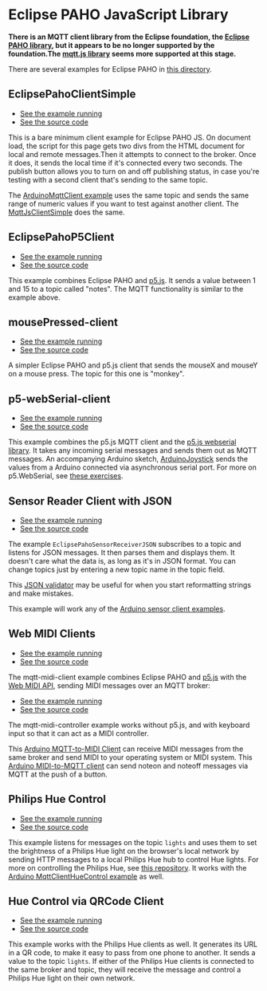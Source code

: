 # Eclipse PAHO JavaScript Library

**There is an MQTT client library from the Eclipse foundation, the [Eclipse PAHO library](https://github.com/eclipse-paho/paho.mqtt.javascript), but it appears to be no longer supported by the foundation.The [mqtt.js library](/browser-clients/mqttjs/) seems more supported at this stage.**

There are several examples for Eclipse PAHO in [this directory]({{site.codeurl}}/browser-clients/eclipse-pahojs/). 

## EclipsePahoClientSimple
* [See the example running](EclipsePahoClientSimple)
* [See the source code]({{site.codeurl}}/browser-clients/eclipse-pahojs/EclipsePahoClientSimple)

This is a bare minimum client example for Eclipse PAHO JS. On document load, the script for this page gets two divs from the HTML document for local and remote messages.Then it attempts to connect to the broker. Once it does, it sends the local time if it's connected every two seconds. The publish button allows you to turn on and off publishing status, in case you're testing with a second client that's sending to the same topic.

The [ArduinoMqttClient example]({{site.codeurl}}/arduino-clients/ArduinoMqttClient) uses the same topic and sends the same range of numeric values if you want to test against another client.  The [MqttJsClientSimple](../mqttjs/MqttJsClientSimple/) does the same. 

## EclipsePahoP5Client
* [See the example running](EclipsePahoP5Client)
* [See the source code]({{site.codeurl}}/browser-clients/eclipse-pahojs/EclipsePahoP5Client)

This example combines Eclipse PAHO and [p5.js](https://p5js.org/). It sends a value between 1 and 15 to a topic called "notes". The MQTT functionality is similar to the example above. 

## mousePressed-client

* [See the example running](mousePressed-client)
* [See the source code]({{site.codeurl}}/browser-clients/eclipse-pahojs/mousePressed-client)

A simpler Eclipse PAHO and p5.js client that sends the mouseX and mouseY on a mouse press. The topic for this one is "monkey".

## p5-webSerial-client
* [See the example running](p5-webSerial-client)
* [See the source code]({{site.codeurl}}/browser-clients/eclipse-pahojs/p5-webSerial-client)

This example combines the p5.js MQTT client and the [p5.js webserial library](https://github.com/yoonbuck/p5.WebSerial). It takes any incoming serial messages and sends them out as MQTT messages. An accompanying Arduino sketch, [ArduinoJoystick](p5-webSerial-client/ArduinoJoystick/) sends the values from a Arduino connected via asynchronous serial port. For more on p5.WebSerial, see [these exercises](https://itp.nyu.edu/physcomp/labs/#p5js_webserial_library).

## Sensor Reader Client with JSON
* [See the example running](EclipsePahoSensorReceiverJSON)
* [See the source code]({{site.codeurl}}/browser-clients/eclipse-pahojs/EclipsePahoSensorReceiverJSON)

The example `EclipsePahoSensorReceiverJSON` subscribes to a topic and listens for JSON messages. It then parses them and displays them. It doesn't care what the data is, as long as it's in JSON format. You can change topics just by entering a new topic name in the topic field.

This [JSON validator](https://jsonlint.com/) may be useful for when you start reformatting strings and make mistakes. 

This example will work any of the [Arduino sensor client examples]({{site.baseurl}}/arduino-clients/#sensor-clients).

## Web MIDI Clients

* [See the example running](mqtt-midi-client)
* [See the source code]({{site.codeurl}}/browser-clients/eclipse-pahojs/mqtt-midi-client)

The mqtt-midi-client example combines Eclipse PAHO and [p5.js](https://p5js.org) with the [Web MIDI API](https://www.w3.org/TR/webmidi/), sending MIDI messages over an MQTT broker:

* [See the example running](mqtt-midi-controller)
* [See the source code]({{site.codeurl}}/browser-clients/eclipse-pahojs/mqtt-midi-controller)

The mqtt-midi-controller example works without p5.js, and with keyboard input so that it can act as a MIDI controller.
 
This [Arduino MQTT-to-MIDI Client]({{site.codeurl}}/arduino-clients/MqttClientMIDIPlayer/MqttClientMIDIPlayer.ino) can receive MIDI messages from the same broker and send MIDI to your operating system or MIDI system.  This [Arduino MIDI-to-MQTT client]({{site.codeurl}}/arduino-clients/MqttClientMIDIController/MqttClientMIDIController.ino) can send noteon and noteoff messages via MQTT at the push of a button.

## Philips Hue Control

* [See the example running](EclipsePahoHueLightControl)
* [See the source code]({{site.codeurl}}/browser-clients/eclipse-pahojs/EclipsePahoHueLightControl/)

This example listens for messages on the topic `lights` and uses them to set the brightness of a Philips Hue light on the browser's local network by sending HTTP messages to a local Philips Hue hub to control Hue lights. For more on controlling the Philips Hue, see [this repository](https://tigoe.github.io/hue-control/). It works with the [Arduino MqttClientHueControl example]({{site.codeurl}}/arduino-clients/MqttClientHueControl/MqttClientHueControl.ino) as well. 

## Hue Control via QRCode Client

* [See the example running](EclipsePahoWithQRCode)
* [See the source code]({{site.codeurl}}/browser-clients/eclipse-pahojs/EclipsePahoHueLightControl/)

This example works with the Philips Hue clients as well.  It generates its URL in a QR code, to make it easy to pass from one phone to another. It sends a value to the topic `lights`. If either of the Philips Hue clients is connected to the same broker and topic, they will receive the message and control a Philips Hue light on their own network.